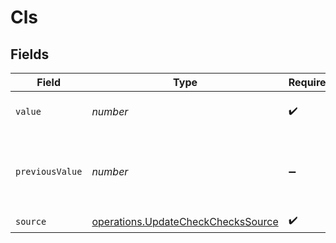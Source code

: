 # Cls


## Fields

| Field                                                                                    | Type                                                                                     | Required                                                                                 | Description                                                                              | Example                                                                                  |
| ---------------------------------------------------------------------------------------- | ---------------------------------------------------------------------------------------- | ---------------------------------------------------------------------------------------- | ---------------------------------------------------------------------------------------- | ---------------------------------------------------------------------------------------- |
| `value`                                                                                  | *number*                                                                                 | :heavy_check_mark:                                                                       | Cumulative Layout Shift value                                                            | 4                                                                                        |
| `previousValue`                                                                          | *number*                                                                                 | :heavy_minus_sign:                                                                       | Previous Cumulative Layout Shift value to display a delta                                | 2                                                                                        |
| `source`                                                                                 | [operations.UpdateCheckChecksSource](../../models/operations/updatecheckcheckssource.md) | :heavy_check_mark:                                                                       | N/A                                                                                      |                                                                                          |